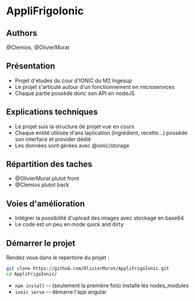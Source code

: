 # AppliFrigoIonic

## Authors
@Clemios, @OlivierMurat

## Présentation
- Projet d'etudes du cour d'IONIC du M2 Ingesup
- Le projet s'articule autour d'un fonctionnement en microservices
- Chaque partie possède donc son API en nodeJS

## Explications techniques
- Le projet suis la structure de projet vue en cours
- Chaque entité utilisée d'ans laplication (ingrédient, recette...) possède son interface et provider dédié
- Les données sont gérées avec @ionic/storage

## Répartition des taches
- @OlivierMurat plutot front
- @Clemios plutot back

## Voies d'amélioration
- Intégrer la possibilité d'upload des images avec stockage en base64
- Le code est un peu en mode quick and dirty

## Démarrer le projet
Rendez vous dans le repertoire du projet :
```bash
git clone https://github.com/OlivierMurat/AppliFrigoIonic.git
cd AppliFrigoIonic/
```
* `npm install` -- (seulement la première fois) installe les nodes_modules
* `ionic serve` -- démarre l'app angular
